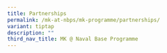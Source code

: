 ```yaml
---
title: Partnerships
permalink: /mk-at-nbps/mk-programme/partnerships/
variant: tiptap
description: ""
third_nav_title: MK @ Naval Base Programme
---
```

<p></p>